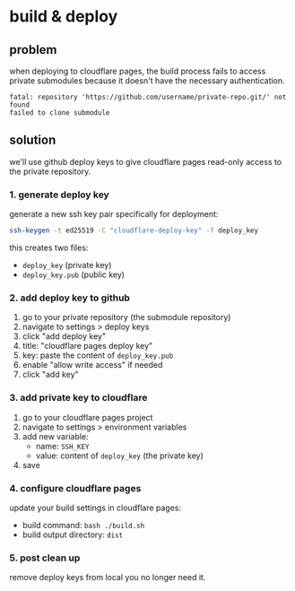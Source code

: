 # build & deploy

## problem

when deploying to cloudflare pages, the build process fails to access private submodules because it doesn't have the necessary authentication.

```
fatal: repository 'https://github.com/username/private-repo.git/' not found
failed to clone submodule
```

## solution

we'll use github deploy keys to give cloudflare pages read-only access to the private repository.

### 1. generate deploy key

generate a new ssh key pair specifically for deployment:

```bash
ssh-keygen -t ed25519 -C "cloudflare-deploy-key" -f deploy_key
```

this creates two files:

- `deploy_key` (private key)
- `deploy_key.pub` (public key)

### 2. add deploy key to github

1. go to your private repository (the submodule repository)
2. navigate to settings > deploy keys
3. click "add deploy key"
4. title: "cloudflare pages deploy key"
5. key: paste the content of `deploy_key.pub`
6. enable "allow write access" if needed
7. click "add key"

### 3. add private key to cloudflare

1. go to your cloudflare pages project
2. navigate to settings > environment variables
3. add new variable:
   - name: `SSH_KEY`
   - value: content of `deploy_key` (the private key)
4. save

### 4. configure cloudflare pages

update your build settings in cloudflare pages:

- build command: `bash ./build.sh`
- build output directory: `dist`

### 5. post clean up

remove deploy keys from local you no longer need it.
